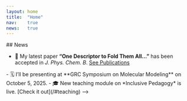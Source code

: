 ```yaml
---
layout: home
title:  "Home"
nav:    true
news:   true
---
```


<section id="news">
## News

- 🚀 My latest paper **“One Descriptor to Fold Them All…”** has been accepted in *J. Phys. Chem. B*. [See Publications](/#publications)
<!-->
- 🗓️ I’ll be presenting at **GRC Symposium on Molecular Modeling** on October 5, 2025.
- 🎓 New teaching module on *Inclusive Pedagogy* is live. [Check it out](/#teaching)
-->
</section>
